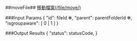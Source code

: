 ##moveFile##
[移動檔案(/file/move/)](https://creative.asuscloud.com/content/index.jsp?p=ffoperation&index=4&len=8&id=3&cid=4)

###Input Params
	{
		"id": fileId ✻,
		"parent": parentFolderId ✻, 
		"isgroupaware": [ 0 | 1 ]
	}

###Output Results
	{
		"status": statusCode,
	}